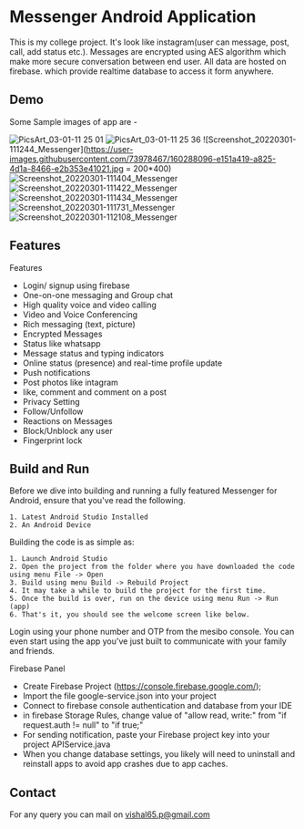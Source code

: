 
# Messenger Android Application

This is my college project. It's look like instagram(user can message, post, call, add status etc.).
Messages are encrypted using AES algorithm which make more secure conversation between end user. All data are hosted on firebase. which provide realtime database to access it form anywhere.


## Demo

Some Sample images of app are -

![PicsArt_03-01-11 25 01](https://user-images.githubusercontent.com/73978467/160288089-5c4f2642-da3f-4929-8eb7-822d4d31ca88.jpg)
![PicsArt_03-01-11 25 36](https://user-images.githubusercontent.com/73978467/160288094-e879fe83-17ef-4307-9009-a6f10998573b.jpg)
![Screenshot_20220301-111244_Messenger](https://user-images.githubusercontent.com/73978467/160288096-e151a419-a825-4d1a-8466-e2b353e41021.jpg = 200*400)
![Screenshot_20220301-111404_Messenger](https://user-images.githubusercontent.com/73978467/160288098-2b575683-c00c-4b04-89b4-4389e032b873.jpg)
![Screenshot_20220301-111422_Messenger](https://user-images.githubusercontent.com/73978467/160288099-8d51d00d-a755-4917-a8be-adc73f70454b.jpg)
![Screenshot_20220301-111434_Messenger](https://user-images.githubusercontent.com/73978467/160288100-5fa78971-da0b-4043-83c4-d4e469d1c6dd.jpg)
![Screenshot_20220301-111731_Messenger](https://user-images.githubusercontent.com/73978467/160288102-fa3e81b1-5cf5-4ee5-a47b-35663eb65748.jpg)
![Screenshot_20220301-112108_Messenger](https://user-images.githubusercontent.com/73978467/160288104-e80521da-c3c7-4f3d-bfc0-fa9cae47cef2.jpg)



## Features

Features

- Login/ signup using firebase
- One-on-one messaging and Group chat
- High quality voice and video calling
- Video and Voice Conferencing
- Rich messaging (text, picture)
- Encrypted Messages
- Status like whatsapp
- Message status and typing indicators
- Online status (presence) and real-time profile update
- Push notifications
- Post photos like intagram 
- like, comment and comment on a post 
- Privacy Setting
- Follow/Unfollow
- Reactions on Messages
- Block/Unblock any user
- Fingerprint lock

## Build and Run

Before we dive into building and running a fully featured Messenger for Android, ensure that you've read the following.

    1. Latest Android Studio Installed
    2. An Android Device

Building the code is as simple as:

    1. Launch Android Studio
    2. Open the project from the folder where you have downloaded the code using menu File -> Open
    3. Build using menu Build -> Rebuild Project
    4. It may take a while to build the project for the first time.
    5. Once the build is over, run on the device using menu Run -> Run (app)
    6. That's it, you should see the welcome screen like below.

Login using your phone number and OTP from the mesibo console. You can even start using the app you've just built to communicate with your family and friends.

Firebase Panel
- Create Firebase Project (https://console.firebase.google.com/);
- Import the file google-service.json into your project
- Connect to firebase console authentication and database from your IDE
- in firebase Storage Rules, change value of "allow read, write:" from "if request.auth != null" to "if true;"
- For sending notification, paste your Firebase project key into your project APIService.java
- When you change database settings, you likely will need to uninstall and reinstall apps to avoid app crashes due to app caches.

## Contact 
For any query you can mail on vishal65.p@gmail.com
